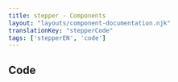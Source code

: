 ```yaml
---
title: stepper - Components
layout: "layouts/component-documentation.njk"
translationKey: "stepperCode"
tags: ['stepperEN', 'code']
---
```


## Code